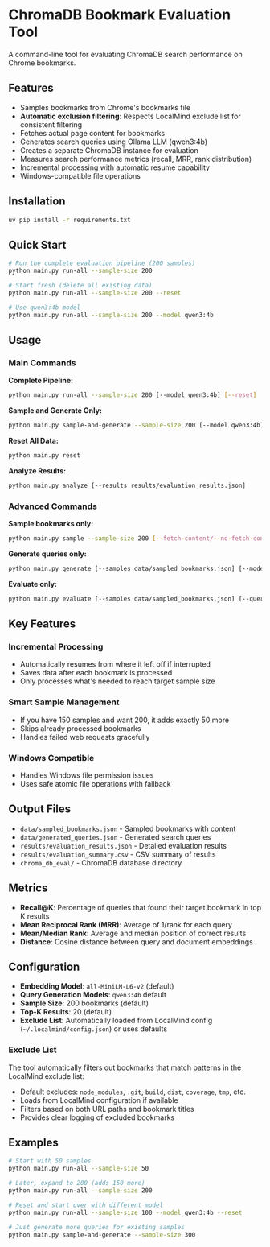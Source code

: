 # ChromaDB Bookmark Evaluation Tool

A command-line tool for evaluating ChromaDB search performance on Chrome bookmarks.

## Features

- Samples bookmarks from Chrome's bookmarks file
- **Automatic exclusion filtering**: Respects LocalMind exclude list for consistent filtering
- Fetches actual page content for bookmarks
- Generates search queries using Ollama LLM (qwen3:4b)
- Creates a separate ChromaDB instance for evaluation
- Measures search performance metrics (recall, MRR, rank distribution)
- Incremental processing with automatic resume capability
- Windows-compatible file operations

## Installation

```bash
uv pip install -r requirements.txt
```

## Quick Start

```bash
# Run the complete evaluation pipeline (200 samples)
python main.py run-all --sample-size 200

# Start fresh (delete all existing data)
python main.py run-all --sample-size 200 --reset

# Use qwen3:4b model
python main.py run-all --sample-size 200 --model qwen3:4b
```

## Usage

### Main Commands

**Complete Pipeline:**
```bash
python main.py run-all --sample-size 200 [--model qwen3:4b] [--reset]
```

**Sample and Generate Only:**
```bash
python main.py sample-and-generate --sample-size 200 [--model qwen3:4b] [--reset]
```

**Reset All Data:**
```bash
python main.py reset
```

**Analyze Results:**
```bash
python main.py analyze [--results results/evaluation_results.json]
```

### Advanced Commands

**Sample bookmarks only:**
```bash
python main.py sample --sample-size 200 [--fetch-content/--no-fetch-content]
```

**Generate queries only:**
```bash
python main.py generate [--samples data/sampled_bookmarks.json] [--model qwen3:4b]
```

**Evaluate only:**
```bash
python main.py evaluate [--samples data/sampled_bookmarks.json] [--queries data/generated_queries.json] [--top-k 20]
```

## Key Features

### Incremental Processing
- Automatically resumes from where it left off if interrupted
- Saves data after each bookmark is processed
- Only processes what's needed to reach target sample size

### Smart Sample Management
- If you have 150 samples and want 200, it adds exactly 50 more
- Skips already processed bookmarks
- Handles failed web requests gracefully

### Windows Compatible
- Handles Windows file permission issues
- Uses safe atomic file operations with fallback

## Output Files

- `data/sampled_bookmarks.json` - Sampled bookmarks with content
- `data/generated_queries.json` - Generated search queries  
- `results/evaluation_results.json` - Detailed evaluation results
- `results/evaluation_summary.csv` - CSV summary of results
- `chroma_db_eval/` - ChromaDB database directory

## Metrics

- **Recall@K**: Percentage of queries that found their target bookmark in top K results
- **Mean Reciprocal Rank (MRR)**: Average of 1/rank for each query
- **Mean/Median Rank**: Average and median position of correct results
- **Distance**: Cosine distance between query and document embeddings

## Configuration

- **Embedding Model**: `all-MiniLM-L6-v2` (default)
- **Query Generation Models**: `qwen3:4b` default
- **Sample Size**: 200 bookmarks (default)  
- **Top-K Results**: 20 (default)
- **Exclude List**: Automatically loaded from LocalMind config (`~/.localmind/config.json`) or uses defaults

### Exclude List

The tool automatically filters out bookmarks that match patterns in the LocalMind exclude list:
- Default excludes: `node_modules`, `.git`, `build`, `dist`, `coverage`, `tmp`, etc.
- Loads from LocalMind configuration if available
- Filters based on both URL paths and bookmark titles
- Provides clear logging of excluded bookmarks

## Examples

```bash
# Start with 50 samples
python main.py run-all --sample-size 50

# Later, expand to 200 (adds 150 more)
python main.py run-all --sample-size 200

# Reset and start over with different model
python main.py run-all --sample-size 100 --model qwen3:4b --reset

# Just generate more queries for existing samples
python main.py sample-and-generate --sample-size 300
```